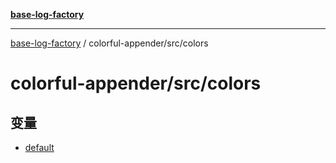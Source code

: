 [**base-log-factory**](../../../index.md)

***

[base-log-factory](../../../index.md) / colorful-appender/src/colors

# colorful-appender/src/colors

## 变量

- [default](variables/default.md)
